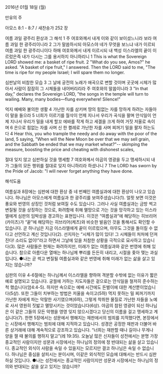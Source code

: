 2016년 01월 18일 (월)

만유의 주



아모스 8:1 - 8:7 / 새찬송가 252 장


여름 과일 광주리 환상과 그 해석
1 주 여호와께서 내게 이와 같이 보이셨느니라 보라 여름 과일 한 광주리이니라 2 그가 말씀하시되 아모스야 네가 무엇을 보느냐 내가 이르되 여름 과일 한 광주리니이다 하매 여호와께서 내게 이르시되 내 백성 이스라엘의 끝이 이르렀은즉 내가 다시는 그를 용서하지 아니하리니
1 This is what the Sovereign LORD showed me: a basket of ripe fruit. 2 "What do you see, Amos?" he asked. "A basket of ripe fruit," I answered. Then the LORD said to me, "The time is ripe for my people Israel; I will spare them no longer. 

심판날의 비참한 모습
3 그 날에 궁전의 노래가 애곡으로 변할 것이며 곳곳에 시체가 많아서 사람이 잠잠히 그 시체들을 내어버리리라 주 여호와의 말씀이니라
3 "In that day," declares the Sovereign LORD, "the songs in the temple will turn to wailing. Many, many bodies—flung everywhere! Silence!" 

억지 예배와 불의한 생활
4 가난한 자를 삼키며 땅의 힘없는 자를 망하게 하려는 자들아 이 말을 들으라 5 너희가 이르기를 월삭이 언제 지나서 우리가 곡식을 팔며 안식일이 언제 지나서 우리가 밀을 내게 할꼬 에바를 작게 하고 세겔을 크게 하여 거짓 저울로 속이며 6 은으로 힘없는 자를 사며 신 한 켤레로 가난한 자를 사며 찌꺼기 밀을 팔자 하는도다
4 Hear this, you who trample the needy and do away with the poor of the land, 5 saying, "When will the New Moon be over that we may sell grain, and the Sabbath be ended that we may market wheat?"-- skimping the measure, boosting the price and cheating with dishonest scales, 

절대 잊지 않고 심판하실 것을 맹세함
7 여호와께서 야곱의 영광을 두고 맹세하시되 내가 그들의 모든 행위를 절대로 잊지 아니하리라 하셨나니
7 The LORD has sworn by the Pride of Jacob: "I will never forget anything they have done.

해석도움





여름실과 
8장에는 심판에 대한 환상 중 네 번째인 여름실과에 대한 환상이 나오고 있습니다. 
하나님은 아모스에게 여름실과 한 광주리를 보여주셨습니다(1). 얼핏 보면 이것은 풍요와 번영의 상징인 것처럼 보여질 수도 있습니다. 그러나 사실 여름실과는 금방 썩고 변질될 것을 상징하는 것으로, 화려함에 취해 멸망으로 가는 것을 망각하고 있는 이스라엘에게 심판의 임박성을 경고하는 표현입니다. 이것은 “여름실과”에 해당하는 히브리어(카이츠)가 “끝”에 해당하는 히브리어(케츠)와 비슷한 발음인 것을 통해서도 확인할 수 있습니다. 곧 하나님은 지금 이스라엘에게 끝이 이르렀으며, 아무도 그것을 돌이킬 수 없다고 선언하고 계신 것입니다(2). 선지자는 “시체가 많이 있다! 그 시체들이 처처에 던져진다! 소리도 없이!”라고 하면서 그날에 있을 처참한 상황을 극적으로 묘사하고 있습니다(3). 
많은 사람들은 현재는 화려하지만, 미래가 없는 여름실과와 같은 번영에 취해 있습니다. 참으로 아름다운 열매는 하나님께 뿌리를 든든히 내리고, 시절을 좇아 맺는 과실입니다.
●나는 곧 썩고 변질될 여름실과와 같은 번영에 취해 미래가 없는 삶을 살고 있지는 않습니까? 

심판의 이유 
4-6절에는 하나님께서 이스라엘을 향하여 격분할 수밖에 없는 이유가 짧은 예로 설명되고 있습니다. 궁궐에 거하는 지도자들은 겉으로는 안식일을 철저히 준수하는척 했습니다(암4:4-5). 하지만 속으로는 예배 시간에도 돈벌이에 대한 계산뿐이었습니다(5상). 또한 그들이 치부하는 방법은 저울을 속이고(5하) 먹지 못하는 밀 찌꺼기까지 가난한 자에게 파는 악랄한 사기였으며(6하), 그렇게 착취한 물질로 가난한 자들을 노예로 사서 영원히 짓밟고 멸망시키는 것이었습니다(6상). 야곱의 참된 영광이 되신 하나님은 이 같은 그들의 모든 악행을 영영 잊지 않으시겠다고 당신의 이름을 걸고 맹세하고 계십니다(7).  한편 5장에서는 성문에서 행해지는 재판에서의 범죄를 지적했다면, 본장에서는 시장에서 행해지는 범죄에 대해 지적하고 있습니다. 성경은 공정한 재판과 더불어 바른 상거래에 대해 계속적으로 강조하고 있습니다. “너희는 재판할 때나 길이나 무게나 양을 잴 때 불의를 행하지 말고”(레 19:35). 오늘날 많은 신자들이 성전에서는 분명 가장 종교적인 사람이지만 성문과 시장에서는 하나님의 정의에 정 반대되는 삶을 살고 있습니다. 종교적인 외식이 사람을 속일 수 있을지는 모르지만 결코 하나님은 속일 수 없습니다. 하나님은  중심을 살피시는 분이시며, 이같은 외식적인 모습에 대해서는 반드시 심판하실 것입니다.
●나는 성전에서는 종교적인 사람이지만 성문과 시장에서는 하나님의 정의와 반대되는 삶을 살고 있지는 않습니까?